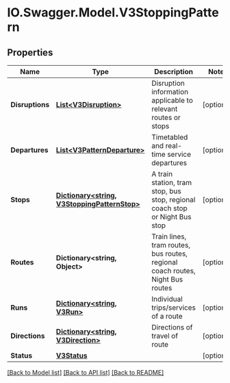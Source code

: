 # IO.Swagger.Model.V3StoppingPattern
## Properties

Name | Type | Description | Notes
------------ | ------------- | ------------- | -------------
**Disruptions** | [**List&lt;V3Disruption&gt;**](V3Disruption.md) | Disruption information applicable to relevant routes or stops | [optional] 
**Departures** | [**List&lt;V3PatternDeparture&gt;**](V3PatternDeparture.md) | Timetabled and real-time service departures | [optional] 
**Stops** | [**Dictionary&lt;string, V3StoppingPatternStop&gt;**](V3StoppingPatternStop.md) | A train station, tram stop, bus stop, regional coach stop or Night Bus stop | [optional] 
**Routes** | **Dictionary&lt;string, Object&gt;** | Train lines, tram routes, bus routes, regional coach routes, Night Bus routes | [optional] 
**Runs** | [**Dictionary&lt;string, V3Run&gt;**](V3Run.md) | Individual trips/services of a route | [optional] 
**Directions** | [**Dictionary&lt;string, V3Direction&gt;**](V3Direction.md) | Directions of travel of route | [optional] 
**Status** | [**V3Status**](V3Status.md) |  | [optional] 

[[Back to Model list]](../README.md#documentation-for-models) [[Back to API list]](../README.md#documentation-for-api-endpoints) [[Back to README]](../README.md)

